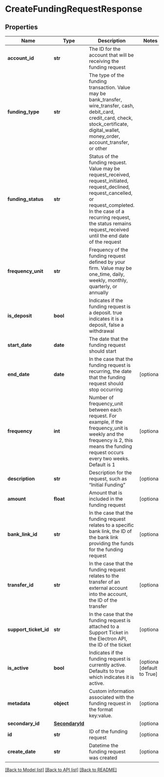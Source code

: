# CreateFundingRequestResponse

## Properties
Name | Type | Description | Notes
------------ | ------------- | ------------- | -------------
**account_id** | **str** | The ID for the account that will be receiving the funding request | 
**funding_type** | **str** | The type of the funding transaction. Value may be bank_transfer, wire_transfer, cash, debit_card, credit_card, check, stock_certificate, digital_wallet, money_order, account_transfer, or other | 
**funding_status** | **str** | Status of the funding request. Value may be request_received, request_initiated, request_declined, request_cancelled, or request_completed. In the case of a recurring request, the status remains request_received until the end date of the request | 
**frequency_unit** | **str** | Frequency of the funding request defined by your firm. Value may be one_time, daily, weekly, monthly, quarterly, or annually | 
**is_deposit** | **bool** | Indicates if the funding request is a deposit. true indicates it is a deposit, false a withdrawal | 
**start_date** | **date** | The date that the funding request should start | 
**end_date** | **date** | In the case that the funding request is recurring, the date that the funding request should stop occurring | [optional] 
**frequency** | **int** | Number of frequency_unit between each request. For example, if the frequency_unit is weekly and the frequency is 2, this means the funding request occurs every two weeks. Default is 1 | [optional] 
**description** | **str** | Description for the request, such as “Initial Funding” | [optional] 
**amount** | **float** | Amount that is included in the funding request | [optional] 
**bank_link_id** | **str** | In the case that the funding request relates to a specific bank link, the ID of the bank link providing the funds for the funding request | [optional] 
**transfer_id** | **str** | In the case that the funding request relates to the transfer of an external account into the account, the ID of the transfer | [optional] 
**support_ticket_id** | **str** | In the case that the funding request is attached to a Support Ticket in the Electron API, the ID of the ticket | [optional] 
**is_active** | **bool** | Indicates if the funding request is currently active. Defaults to true which indicates it is active. | [optional] [default to True]
**metadata** | **object** | Custom information associated with the funding request in the format key:value. | [optional] 
**secondary_id** | [**SecondaryId**](SecondaryId.md) |  | [optional] 
**id** | **str** | ID of the funding request | [optional] 
**create_date** | **str** | Datetime the funding request was created | [optional] 

[[Back to Model list]](../README.md#documentation-for-models) [[Back to API list]](../README.md#documentation-for-api-endpoints) [[Back to README]](../README.md)


